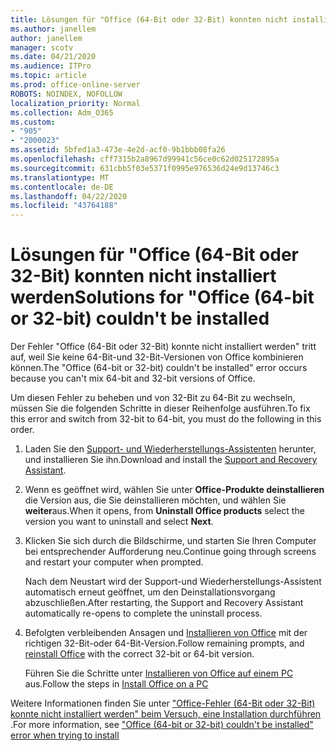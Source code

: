 ```yaml
---
title: Lösungen für "Office (64-Bit oder 32-Bit) konnten nicht installiert werden
ms.author: janellem
author: janellem
manager: scotv
ms.date: 04/21/2020
ms.audience: ITPro
ms.topic: article
ms.prod: office-online-server
ROBOTS: NOINDEX, NOFOLLOW
localization_priority: Normal
ms.collection: Adm_O365
ms.custom:
- "905"
- "2000023"
ms.assetid: 5bfed1a3-473e-4e2d-acf0-9b1bbb08fa26
ms.openlocfilehash: cff7315b2a8967d99941c56ce0c62d025172895a
ms.sourcegitcommit: 631cbb5f03e5371f0995e976536d24e9d13746c3
ms.translationtype: MT
ms.contentlocale: de-DE
ms.lasthandoff: 04/22/2020
ms.locfileid: "43764188"
---
```

# <a name="solutions-for-office-64-bit-or-32-bit-couldnt-be-installed"></a><span data-ttu-id="280b9-102">Lösungen für "Office (64-Bit oder 32-Bit) konnten nicht installiert werden</span><span class="sxs-lookup"><span data-stu-id="280b9-102">Solutions for "Office (64-bit or 32-bit) couldn't be installed</span></span>

<span data-ttu-id="280b9-103">Der Fehler "Office (64-Bit oder 32-Bit) konnte nicht installiert werden" tritt auf, weil Sie keine 64-Bit-und 32-Bit-Versionen von Office kombinieren können.</span><span class="sxs-lookup"><span data-stu-id="280b9-103">The "Office (64-bit or 32-bit) couldn't be installed" error occurs because you can't mix 64-bit and 32-bit versions of Office.</span></span>
  
<span data-ttu-id="280b9-104">Um diesen Fehler zu beheben und von 32-Bit zu 64-Bit zu wechseln, müssen Sie die folgenden Schritte in dieser Reihenfolge ausführen.</span><span class="sxs-lookup"><span data-stu-id="280b9-104">To fix this error and switch from 32-bit to 64-bit, you must do the following in this order.</span></span>
  
1. <span data-ttu-id="280b9-105">Laden Sie den [Support- und Wiederherstellungs-Assistenten](https://aka.ms/SARA-OfficeUninstall-Alchemy) herunter, und installieren Sie ihn.</span><span class="sxs-lookup"><span data-stu-id="280b9-105">Download and install the [Support and Recovery Assistant](https://aka.ms/SARA-OfficeUninstall-Alchemy).</span></span>

1. <span data-ttu-id="280b9-106">Wenn es geöffnet wird, wählen Sie unter **Office-Produkte deinstallieren** die Version aus, die Sie deinstallieren möchten, und wählen Sie **weiter**aus.</span><span class="sxs-lookup"><span data-stu-id="280b9-106">When it opens, from **Uninstall Office products** select the version you want to uninstall and select **Next**.</span></span>

2. <span data-ttu-id="280b9-107">Klicken Sie sich durch die Bildschirme, und starten Sie Ihren Computer bei entsprechender Aufforderung neu.</span><span class="sxs-lookup"><span data-stu-id="280b9-107">Continue going through screens and restart your computer when prompted.</span></span>

    <span data-ttu-id="280b9-108">Nach dem Neustart wird der Support-und Wiederherstellungs-Assistent automatisch erneut geöffnet, um den Deinstallationsvorgang abzuschließen.</span><span class="sxs-lookup"><span data-stu-id="280b9-108">After restarting, the Support and Recovery Assistant automatically re-opens to complete the uninstall process.</span></span>

3. <span data-ttu-id="280b9-109">Befolgten verbleibenden Ansagen und [Installieren von Office](https://portal.office.com/OLS/MySoftware.aspx) mit der richtigen 32-Bit-oder 64-Bit-Version.</span><span class="sxs-lookup"><span data-stu-id="280b9-109">Follow remaining prompts, and [reinstall Office](https://portal.office.com/OLS/MySoftware.aspx) with the correct 32-bit or 64-bit version.</span></span>

    <span data-ttu-id="280b9-110">Führen Sie die Schritte unter [Installieren von Office auf einem PC](https://support.office.com/article/4414eaaf-0478-48be-9c42-23adc4716658?wt.mc_id=Alchemy_ClientDIA) aus.</span><span class="sxs-lookup"><span data-stu-id="280b9-110">Follow the steps in [Install Office on a PC](https://support.office.com/article/4414eaaf-0478-48be-9c42-23adc4716658?wt.mc_id=Alchemy_ClientDIA)</span></span>

<span data-ttu-id="280b9-111">Weitere Informationen finden Sie unter ["Office-Fehler (64-Bit oder 32-Bit) konnte nicht installiert werden" beim Versuch, eine Installation durchführen](https://support.office.com/article/2e2dc9e5-3eb0-420c-862a-ab085b38597f?wt.mc_id=Alchemy_ClientDIA) .</span><span class="sxs-lookup"><span data-stu-id="280b9-111">For more information, see ["Office (64-bit or 32-bit) couldn't be installed" error when trying to install](https://support.office.com/article/2e2dc9e5-3eb0-420c-862a-ab085b38597f?wt.mc_id=Alchemy_ClientDIA)</span></span>
  